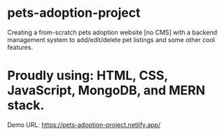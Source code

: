 # pets-adoption-project
Creating a from-scratch pets adoption website [no CMS] with a backend management system to add/edit/delete pet listings and some other cool features. 

# Proudly using: HTML, CSS, JavaScript, MongoDB, and MERN stack.

Demo URL: https://pets-adoption-project.netlify.app/

